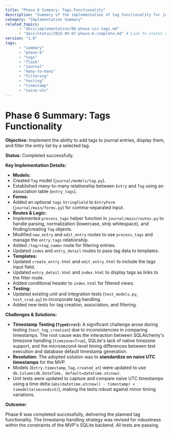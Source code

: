 ```yaml
---
title: "Phase 6 Summary: Tags Functionality"
description: "Summary of the implementation of tag functionality for journal entries, including challenges faced and solutions."
category: "Implementation Summary"
related_topics:
      - "docs/implementation/06-phase-six-tags.md"
      - "docs/status/2025-04-07-phase-6-complete.md" # Link to status doc (will create next)
version: "1.0"
tags:
      - "summary"
      - "phase-6"
      - "tags"
      - "flask"
      - "journal"
      - "many-to-many"
      - "filtering"
      - "testing"
      - "timestamp"
      - "naive-utc"
---
```


# Phase 6 Summary: Tags Functionality

**Objective:** Implement the ability to add tags to journal entries, display them, and filter the entry list by a selected tag.

**Status:** Completed successfully.

**Key Implementation Details:**

-   **Models:**
-   Created `Tag` model (`journal/models/tag.py`).
-   Established many-to-many relationship between `Entry` and `Tag` using an association table (`entry_tags`).
-   **Forms:**
-   Added an optional `tags` `StringField` to `EntryForm` (`journal/main/forms.py`) for comma-separated input.
-   **Routes & Logic:**
-   Implemented `process_tags` helper function in `journal/main/routes.py` to handle parsing, normalization (lowercase, strip whitespace), and finding/creating `Tag` objects.
-   Modified `new_entry` and `edit_entry` routes to use `process_tags` and manage the `entry.tags` relationship.
-   Added `/tag/<tag_name>` route for filtering entries.
-   Updated `index` and `entry_detail` routes to pass tag data to templates.
-   **Templates:**
-   Updated `create_entry.html` and `edit_entry.html` to include the tags input field.
-   Updated `entry_detail.html` and `index.html` to display tags as links to the filter route.
-   Added conditional header to `index.html` for filtered views.
-   **Testing:**
-   Updated existing unit and integration tests (`test_models.py`, `test_crud.py`) to incorporate tag handling.
-   Added new tests for tag creation, association, and filtering.

**Challenges & Solutions:**

-   **Timestamp Testing (`TypeError`):** A significant challenge arose during testing (`test_tag_creation`) due to inconsistencies in comparing timestamps. The root cause was the interaction between SQLAlchemy's timezone handling (`timezone=True`), SQLite's lack of native timezone support, and the microsecond-level timing differences between test execution and database default timestamp generation.
-   **Resolution:** The adopted solution was to **standardize on naive UTC timestamps** for the MVP.
-   Models (`Entry.timestamp`, `Tag.created_at`) were updated to use `db.Column(db.DateTime, default=datetime.utcnow)`.
-   Unit tests were updated to capture and compare naive UTC timestamps using a time delta (`abs(datetime.utcnow() - timestamp) < timedelta(seconds=5)`), making the tests robust against minor timing variations.

**Outcome:**

Phase 6 was completed successfully, delivering the planned tag functionality. The timestamp handling strategy was revised for robustness within the constraints of the MVP's SQLite backend. All tests are passing.